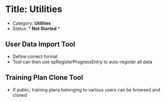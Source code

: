 # Title: Utilities
- Category: **Utilities**
- Status: * **Not Started** *

## User Data Import Tool
- Define correct format
- Tool can then use spRegisterProgressEntry to auto-register all data

## Training Plan Clone Tool
- If public, training plans belonging to various users can be browsed and cloned
